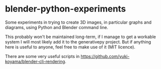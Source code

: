 # blender-python-experiments

Some experiments in trying to create 3D images, in particular graphs and diagrams, using Python and Blender command line.

This probably won't be maintained long-term, if I manage to get a workable system I will most likely add it to the generativepy project. But if anything here is useful to anyone, feel free to make use of it (MIT licence).

There are some very useful scripts in https://github.com/yuki-koyama/blender-cli-rendering.
